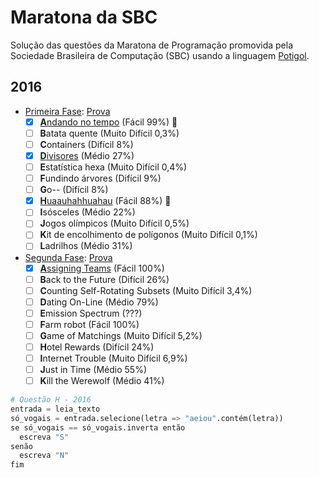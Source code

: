 # Maratona da SBC

Solução das questões da Maratona de Programação promovida pela Sociedade Brasileira de Computação (SBC)
usando a linguagem [Potigol](http://potigol.github.io).

## 2016
 - [Primeira Fase](http://maratona.ime.usp.br/vagas16.html): [Prova](http://maratona.ime.usp.br/prim-fase16/maratona.pdf)
   - [X] [**A**ndando no tempo](2016/fase1/A.poti) (Fácil 99%) :balloon:
   - [ ] **B**atata quente (Muito Difícil 0,3%)
   - [ ] **C**ontainers (Difícil 8%)
   - [X] [**D**ivisores](2016/fase1/D.poti) (Médio 27%)
   - [ ] **E**statística hexa (Muito Difícil 0,4%)
   - [ ] **F**undindo árvores (Difícil 9%)
   - [ ] **G**o-- (Difícil 8%)
   - [X] [**H**uaauhahhuahau](2016/fase1/H.poti) (Fácil 88%) :balloon:
   - [ ] **I**sósceles (Médio 22%)
   - [ ] **J**ogos olímpicos (Muito Difícil 0,5%)
   - [ ] **K**it de encolhimento de polígonos (Muito Difícil 0,1%)
   - [ ] **L**adrilhos (Médio 31%)

 - [Segunda Fase](http://maratona.ime.usp.br/vagas16.html): [Prova](http://maratona.ime.usp.br/prim-fase16/maratona.pdf)
   - [X] [**A**ssigning Teams](2016/fase2/A.poti) (Fácil 100%)
   - [ ] **B**ack to the Future (Difícil 26%)
   - [ ] **C**ounting Self-Rotating Subsets (Muito Difícil 3,4%)
   - [ ] **D**ating On-Line (Médio 79%)
   - [ ] **E**mission Spectrum (???)
   - [ ] **F**arm robot (Fácil 100%)
   - [ ] **G**ame of Matchings (Muito Difícil 5,2%)
   - [ ] **H**otel Rewards (Difícil 24%)
   - [ ] **I**nternet Trouble (Muito Difícil 6,9%)
   - [ ] **J**ust in Time (Médio 55%)
   - [ ] **K**ill the Werewolf (Médio 41%)

```python
# Questão H - 2016
entrada = leia_texto
só_vogais = entrada.selecione(letra => "aeiou".contém(letra))
se só_vogais == só_vogais.inverta então
  escreva "S"
senão
  escreva "N"
fim 
```
